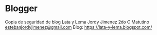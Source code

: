 # Blogger
Copia de seguridad de blog Lata y Lema 
Jordy Jimenez 
2do C Matutino
estebanjordyjimenez@gmail.com
Blog: https://lata-y-lema.blogspot.com/
